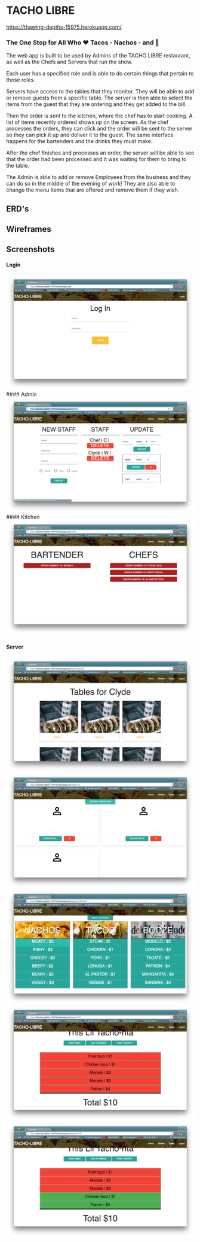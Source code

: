# TACHO LIBRE
https://thawing-depths-15975.herokuapp.com/

### The One Stop for All Who :heart: Tacos - Nachos - and :beers:

The web app is built to be used by Admins of the TACHO LIBRE restaurant, as well as the Chefs and Servers that run the show.

Each user has a specified role and is able to do certain things that pertain to those roles.

Servers have access to the tables that they monitor. They will be able to add or remove guests from a specific table. The server is then able to select the items from the guest that they are ordering and they get added to the bill.

Then the order is sent to the kitchen, where the chef has to start cooking. A list of items recently ordered shows up on the screen. As the chef processes the orders, they can click and the order will be sent to the server so they can pick it up and deliver it to the guest. The same interface happens for the bartenders and the drinks they must make.

After the chef finishes and processes an order, the server will be able to see that the order had been processed and it was waiting for them to bring to the table.

The Admin is able to add or remove Employees from the business and they can do so in the middle of the evening of work! They are also able to change the menu items that are offered and remove them if they wish.


## ERD's

## Wireframes

## Screenshots
#### Login
<img src='app/assets/images/loginscreenshot.png'>
#### Admin
<img src='app/assets/images/adminscreenshot.png'>
#### Kitchen
<img src='app/assets/images/kitchenscreenshot.png'>

#### Server
<img src='app/assets/images/serverscreenshot.png'>

<img src='app/assets/images/serverstable.png'>

<img src='app/assets/images/orderfromall.png'>

<img src='app/assets/images/ordersarein.png'>

<img src='app/assets/images/couplehavebeenprocessed.png'>
